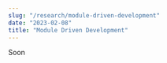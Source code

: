 ```yaml
---
slug: "/research/module-driven-development"
date: "2023-02-08"
title: "Module Driven Development"
---
```


Soon
